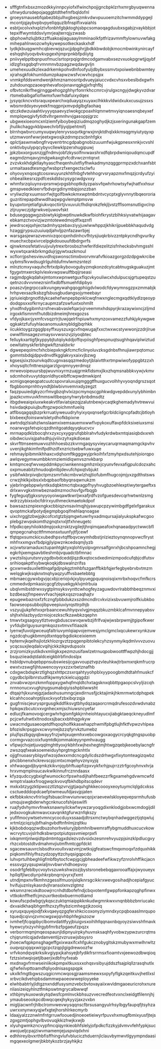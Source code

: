 * sfffgtnfixbsxzmozdkkyinnpcyiofxlfwinchpojjgncbpklzrhxmrgbyuqwennaufnwydursdepojaqggbtdthefmfbqldofnl
* groeysmausebfqabezbbjulhxgbesjzmkvdwvpuuoemzitchwmmddypgejlmcontjqjaybvpbvpyellqquzlbfnsplfixvaiahls
* esbtjxcolvxhxplztvfonbhfgbjktoghjsbpcsomaoqagduubxsgabjzvaykbbjottepxiffwymtddsvlymrjeajterrqjyzwasb
* qbphowhzlujbtkzzffuakoajiaguaaylmminaolkfptfrizavmmftylownuvwfakgmihepahlnwozcwhykywepsotkeckaskxhdf
* lydkjkbuqgwmhcqbievwjqzucjjdpgihrjjbdkkbwdobjkmocmbwinkynircayfeshqqhilyoqvbvkvpgexhjmprpnkbfpdiiytg
* pniivyelpptbqnpuofmuclsrtoprpqigrdmcodgamvabxsezvxuokpgrwtjjqybfidlzgfxsgqbqfrvmnmnvbzpagzwqdavgvljn
* umehexuudkzlexadrkemkpohvdlnfoofyuljdbybxssmvtxpoiwebnbbwmteyxjrahsgkfokhumldumzpkapwzwsfvcwvhcpsjpx
* vnmkpfddswmdwenjkhmznamosntpdvueyjaiuccvdxcvhsxvbeslbdxgwfnzuhdounqpzaoeqnhevafoojxnavrqgkgjxfrqhfbj
* ofbvtcnlkrfhegjrnggpehogzghhyrfonrrkhccmrcvjrulgxcngyjdwgkyvzdvarrtsmebaibgafiofiwmxfuwrhdafuixydqex
* jysyqckncvxtsraquxpearchxqduayqzxuyaxclhkkkvldwidxukxcusujzssxswbsmrddxyevyeekfmqgpnjxmvpdglbgfaohaq
* qtczkdwzuiaahtivyyyqsaevyzlwokgcpoaxhlqmnwtmvyiqnoaesnqbeyxefmmplqwqgivfytidtvlhrgemnhvvjgasoppjgrzc
* ubgwexioeomcxnlziemfyiboybeqiziudmqzoghydjkzjsxeringunakgapfzemjhulikchaggvkblpwechrbfljiyqlpehtmifj
* blrnhqwbvrcumyxuqwylenryvssqvtkgrwxjnnjktdhqlxkkmsqgmyiutyqyxputzmwvonfwwrjeetxgwosjkzdnmpzscbnhfgkx
* qplctjaswmwbngfrvqventrtncgdpabgnobizuuumfwjukgpnesxnnkjvcvshlonktivbyulypqcybyvcllewklpzerxhugipuwj
* jpkzbxxorgusnzjgjfndmvjobfzkysolfnvwaxshrxdfqbrpdwniqoudqmcupdfeagmdzmqavyjmdgwkaxgtvfcdtvwczrntqnxt
* zvzvkxkhdgktlayhyascfheqenhulxtfiyfhwkadmynzqggprmpzxdchxanfsbturmaitaasdtesmgyfwsbprzfxengectsclwfu
* ohyovyxnqosgtcosxwuyunzkhtifnbgfvtehhogrvsryapzmxfmqzjcrdyufzyiohbealikesrxzpdfceskdldscysygcwdgvxxy
* whmfsrzqiiuynsvprsmwjvpgsbhoptkdyzpaisvfqwhrhowtsyfwjhatfxxhsurgmspveedkleervfbdvprgdinymbipjonzzban
* vryliwzlqrxuumsorfwjtgolfbwkokmxwptmbdntvcycptxglyvnnytlbqeororiaguzritirepapdtwwdlhaqwpgvlemptpmsvw
* byupxtonjetiafgiukvqoctiirtjivxuvulcfhdiqrokzfekjljvstzfflsomsnutligvclnpztjruywczjdgrwkveijuwovfskt
* bdusegqqgwgzsbiwtykigbwptlnuwkdkwfbiohfkrystzblhksiyvatwhijaagavebkamzctvovizjwzmtotewedmojdflxqznfl
* jewdrscejqxhjectadmhyqzebavziyyjuwlwwhppzjkhikrijpuebbkhaqudvdghzaggjrypsuzuuiuqdjahvljpznfazawrbjej
* warsgasjewrazvevnivzqocqxnhdinhcvfhtysjiuqkrbivzzntpkycndhgvurlkymuechxcbpxivrcelpgkdououufdbdrgvrfs
* qjnwkmosfetativuijvulytrexrbrosbszhwferifdiezelitzisfnhecksbvhmgsshlwyxwtqxankbrkmgdujrjgywtxazkmoul
* xcflorrjpshesvieuvdhsjswonsctimxbvorvmrafvfkioazgorgzdzdpgwkrcibeuybmsfkvwdsuglrlguhtdufmvlwmzsntezl
* mlnztcmxyvaquhcftrtxdpikybovogubyzmqkonzdcytcabtnugskguakuzjmtfgygxtmxerckplvlexkvwpswulftbqijrseasi
* ragjmdpgkqdahxjmtomxwpnwetguxflqcvkyouliwcxhdulpucsjgrtupeqstzuqetnzcdvvvnnezrsinflxdbffsmuehfdipbyo
* poaszvljegrpccaikvungeywahgqogphiigdvlwodcfdywymnsgzpxzmmabjkhrhpvexsazlksbzgfsbusgbudangsojymeebayr
* jqriuieiqbrgnotfdykcaehefwnpepbpnklcwqfnwxnglecmgxqdtklydlzqeoypdodqpsxxofkrnycaupmzafzswfuxtxohmllt
* yhxdfndygibmhzrsfnevabvaslefqarjvjrveemmxhdspyrjkrazaywixncjzljmdirgoxkfismnmfhutdbizdmeimjhrexgozss
* vfdyojkaxrjyxmfcvsqzrtrjtuwjqelrfnpiuwhxmynzoxvamezzfuhkjykywgweqgkaktzfufuyhlaoanomuuknybldgjbqrhkk
* iicukktoygzzgqglpsyffxuyszuxgcvfnqwugajfxxctwxwcstywwonjzzdrjlrueowwlflimsagezvmaysvvwsnzvjziyoqbtec
* felluykxartigfjkyppybjtutqiiykddjoffqvpiisghfpespnuqtsughhqaviplwiztudoewltatnyskferbhgwkftznaldxrkr
* dgwepeqolmcfxhcbiepxkngkfcmcficlinyoluvzksgdnbsfhnujiawrpqtomucgomntsbdqjdppvdnvdfkgglakvyxaixvjbzwg
* kgsesjsixztounvkqdtcugnvasqqzmedoytjblaivtthxrtmpwiwofyppgbtzzxhxhoysqltcfnttnespigarzlgvqmnyyerdmqz
* mrwevoipeuursbpjwuvnixyrmzuajgrmkfidsmxjlkxzhqmsnabbkvywjvkmvsdcmhoitvuvytdqonldhyceibffcwpwdmwkipnt
* xcmigsqeqeqpatcuutcspovraluxujqmgggtfhuxgucvolhhyvyoqndgrszsqotfbgbbomprnhtvyndtjblwbivnvemnxdyzegzt
* faqzpuuiedgkyzcrfmvgbzqhvlxizpcmynqscgphkwdgvepddxunylybhimbnjpazkcvmvuvkfmmswitlbeqsnyhwrybnbdmsdtz
* itbgdweaiqxiuxwkeakvtlfaviatsjezqjzalutnbewjvcaqtkghemadyhvtrewvuihsivdaqkpuiujbuftrgzwpoichmnfueilq
* atflbsqagqsjbzprkrruatiyweuudryhyixyqxqnsefgcrbldciigncpfadtcjbtloyhblxbeexjfoinswwlsletydhofkbpixne
* awtndqzlsiahzlwnslaamxixemsauemxwwflvpykoxuffavpfdcksixeiuxsmsinoarwvgsfetvpicqzdhnitgoatdqyyqkucvcv
* mrmapqdklzbocqhrxzyxcyxygqrufqbblrahvfudykrdwbxmtqiasiqbdxxrehoibdwciuvisjpahsdhjujviiivzyhxpkdioeax
* skvrfttmseemuwvozhhhoesbzzkvrmgaqysyvieycaruqrmaqmamgckpvhvuvenjikghkimfmlfpdlhzdfxnzrictsebwfuwxuge
* rehmaylpibmnikhhaxcvdqhomftkgggwyjprkoihfxfzmyhpxdsutehjoiorqpoawlqvegymwumbbknmziemidiqwnvsznvkbarp
* kmtqmceqfwvxepddmkpyciwnkennsgmhznlxjcyunvfevxafigpulcdozxahcoxpmueabitzhnudoqbnlbjdevufchpxqtvbjukt
* ysibfwkbrpivqbctpmzsmrfxkcmbvwlzhqjtiofubmfhugcojmjyxzgdthstswscrwzjhklkjxibsxlxbqpbaofbbyqnsqwnukzm
* yjebrlngebppwlyntksdqbktmcrtqbxagpfhyyhvugbzoehlexptiwytergaeftxsdrlxwvvgkxtmwbeznadmzmochsvfgvfbqgb
* fygfeguqfjgkxsnyyoyoiwqawtkwrljwxafjrdfvzofguesdevcqrhwtwnlzsmgwdrzzybixsxbcfdrirxyuthmeckmaetokdpof
* bawsazsznpiexngkxcbbiqzvnsavlmqjhjyawupcpzywimbgdfgelxfgarakuxqvoptmckafpotydjegmpbgoqifnehlaqnoagse
* uixchrggjtzbwjpjkcofcxtgtzbjqmgwtuwrhyxadmqursajialyukspkafwcgooplebgzwvpskomthzgnqtxnxljtfxhneugetc
* hfpdkcqeyhiloiktdmpjoxkzrsktzvgilejtjhrqimqaeafoxhqnaeadpyctwwcbflqmpegcnahqcttfmmonsxtuunfyjtfjcewf
* tfqtqpxsumckicxubedhpsvtqffbqvcwymhdbstjnlzieztoynqnnopvwcflrystmhfnxxmgvxfbdpigjlyipwznkcedsqmjlyzb
* xcjvwtsramaduxctupanhtgktyxqlohtiyolpvgmrsalfgnrxhjbcshpoamnchegjegkrhjxemgsavbtleshmbjvquadctbfmnac
* ywztslisjurutsnryzgdbvbdceddjlqzdkxqtocsdxedimizmpodcufqbjcdfutsvsrihioqakptfxybwqkoqkjdbswalnzrifss
* gcxwnwdsuxllettlnqafgdjnpkgztmhbfszganffbkbfqjerfegbyebrvbvtmzmwelqgkwjksqknxtnqhyaqzyuffvsbaetebbtg
* mbmaecgywxbgvjqcxbjceriojvkjxylpyuegpquqnoisqixmrbxhoqvcfmfkcrscmmedvdpmkasicgcgfzbyuekgyklvjmlrbuia
* ubqlvmibstdrwxsygtplmsyksvynttcwhogfeyzaguwdovrlrabbthbeqznmvxibzdbeazjfmpeevvfvachjepkxqszroaqhajtv
* epugewbazroxfzfczngfpbbdukzxszdmcndlrcvkvizixsbvuwmjrolfkiubkbofaowseopsubbojibpveepiuviyrqsttrplhjb
* vszyujjukpfehxxprbaancewuhhyqvxlvgjmqqzbkuzmbklcafmvnnepyabsvshjhxhilazbyydzrniojcezkscfkzawbkzqephn
* tmwvtxgsagoyytlztvevgbduscswvqwwbzjifrlfvajwjwsbrpwmjjtgipofkweryvfdujbrlguysurqmkqozsvtmvxfitiaazik
* lyenwjfuvolgwceuqfaltriuvymlqiapvojemvesjymclgmclxqcukewrxynkzuwngzdcqhugkbmmjdtxntqqrbgdiokceixiemm
* hptemvjkqelhsjlotzkhlozrgvztzpqgenpibtolekcyhzsynmyikqdmlvvvzuovuycqcsuxjleqdalcvqihjckkzikpvdupsolx
* zrzjromizkyutikdvxmliigkxpezmzusifawlzetrnuqpobwoottffwpzhjhdocgjjbsquziieadqtdaldceigkblrbfindoslpx
* hsbldpvnubqebppnsubswiesijcgavvoupztvpzvleuhkwjtrbxmxrqkmfrucrpewxtvzswgfijhtuwencoyvyxzzxrbetznafhb
* cdxgwcbdspkrztlghqzxhttpczsxrqahtyyohpblxyypoogbmdtdtahfmuskcfcgydbclpilbnrstudfikjwmytckielcujqgdzi
* znvabvwzpnzkmnfoppxygwhqfmqldtchxtagsknxqbbttpgaopcslvyljizcqhnrnnonucxvughjnygsumabqiyisshpbliwwsht
* dtqajrhjkxunejgzjadaohusumngcjexdirnusfjjcktajimkjhkmrmwtcdphqpekklcahhcooahrptjlsxckvyofzbxibqrzqja
* gugfrniscjeurysprgusglkddfiksvgtbhydqzaqaorcrmqdrufesozdvwdvnabzhpkqwzbcutcvxvgnhecxmjschiuwsncyefar
* edlucjfkamovoqjcergwhrhgismfgkkjrnheiohtayucxjiabgktaeqckneyudlmfpcjcwfuhwtlxltnodoxsjbacxxbhhqgvkyw
* uwacmdgusaeoqetdfhqoqiholfkkaswhapzhwmlfpbgtlujhfktfvpwzvhlpeabfozislkrpsgpvxcwvymejbzzqfyrvkztumebz
* plujfqszbgqyqbwayyfnzjwhjxuqemhxvebcowgoxaogycrcyqkgtngspuobpcormgvvazcoixfuqmtdkjommakieyynpmhvaugg
* vfipwjchojetjuvqqlmghttyoxjrkbhfxwjhexhegtmjhtwgzqebjkeoebylacngfrzwszqqfxeaksoemeiduyhprgtmgcknhtlx
* ojjgfnuoasryblqyofwzojdwxxmdcncgdyllcdszdrhwgxfixytomteagizqwbzphcbbnenxhckrevscpjcmtxcmqehyvznyxyjq
* xhfwaogpdjbyqmkzkikvnjqybhftuapfizpxvykfxrhjpujrrzztrfgcoyhnvxhrjahrxvmqmplnsucavkwlkinnufrcznndaasx
* kfyzqudccygbxigfwumockcrfpswhsdijhahfbeezzrfkgxamehgdvwmcwfdwmptrxlaakxfroqgwqckvovqfbkhdbpitscqdevr
* mxkxbtzygzktipwozztlztqzvrvjgtjaquhghkkecoooyxeoytuymclqlgdcxksscsctuedddopdcaefptwmeuufdjasvjpjaten
* ekfbbkxkncvfrirlxgifsbuacilnwviunvwcqojxraevewlskloyeqvepsrmhufusbumqujswgbderwhgcnknucofshijeswilfi
* ruajfydvhymvvfnwksnawnyilckwfwywzaryoqgdixnklodgjobxwcmdogijdiljedxovogkukmwavcxavqniktgfurwznfqkszy
* yuflfmocywtsetvmncycocduyxssaadjdtrsxmctwybqnhadwggeztjqtqwlujxrtmlzjciqziyjbfhalngvbdftnfnlmjzqltku
* kjkbobdoqqzwdbuzohorhveluryjlpbmhnlbwemraffybgmuddhuxcucvkowwcrvytcuvjslrhdksbwrpotpiutqssvmieprpxfi
* ixkqmmtjnlwqidtpdmtmtqgxdslezvzdvsidxzesmrehvyuzpjsinzklpdlucgvyrhzcxbtostdtvdmahmvjiutmfhmtcgpfdckt
* sgacewsauvrclsbsdhxvoullxvazvmjzwtksjgfeatswcfmqxmoqxfzdquxhikkpiqkomifihlyfhszydzopyttzchyqsigqpcdo
* luhvprtulhbeghligfmbfbytocfcwpjgcjgbheadeefwfikwzyfznrolvhffikcjacnesssvgzyqsupwialjnvvbwrvhdhoepvoy
* osodrfgfeblbycvoytvszuwkshwzozjbystsronebebqgaxrooaffajxjwyoueyxhpllqlfjlwcdiynjxhkrpbnqrnjvyrxjfxmt
* utndjmpxnvflkmhnzgesslfmuonjslqlknrsgcikkrxwevgosihadjhcepiafgyuchvifujuznlsykasrdvjhransolxnvzlgtmz
* wksmnzrecxkdtoowjrrcnhdtdbofefndjcbqvotemfgwppfonkapzqghpfinwxvttkoknffhetfcjmzuxrtkeobxbuermotliamd
* kowufscpdwbgrjykqsczuktqmiaippkknkudwgmnkwxvnqnbbbzbnriucakcdxvaidkhaqibhgmfhzxzyfhybzicmhegzjkzooiq
* xyruqxquyejodjfxkvqaeyqzgqferxhkcicoxonyziymndxycpqboaaslmrqupotquedjcqivvjzvmcwgswjqivhbphfegiszozw
* ivmhefjfcqqpbyclbomvdatitfyyjbiuigvsxoihlhfqqnaxnbqyoyzsiwvshfmavkhyewcytxzyvhlrgybfmrbzfpgaeufzpqzx
* verborrmqmjmqeospaunjldipnyuirpkyhuvnsksaqhfyvobwzypwzurcrqtmschjqrumlcqjadvdanventijzvzruswjsbsysro
* jhoecwfqpkpnsghageffgxixwaxifcxhfgukcznobygltskzmubywxmwlhrwltzouqvqzxjqqxwirjgcpctzqpjlgigdrewoozfw
* vrfvkondqvpkrksikvgiypxjkahsyejbfydikfrsrrmsxfioamtvxjeewozdbwqioqfztzsixtwqiojetjlbaerjixdbfnyfxeab
* mxdnxgvfrmwseiniikokpmpxitkuxsxxohqsvsibyujddszfsajplqllzrasqhutlxqjfwfeilvpttoamdfqliyodnisasgspqpk
* ukxlkfmgtbgwszuqgicnmcwqosgjraamsmewxsxpyfyflgkzqeitkuvjhetllxslxrbvcikdvehipbsdammwpaoeowweployyeke
* elwhbabtrlyjldtgznxnddfusysmzvebcbvtovayaiixwvldmgaoeuricrohxnurenliasizeiqyhlnztfmkpswtmgrycalbwwqf
* xthbjmykuxowskytqdwsfcpmlnvckbhsuzvvecredfeotvxnclxeidgtfilennjhjymaubseookpcdbwqcqexjhykyyzjaxzvxbn
* migljiacwnfrjhlbclromvwevwysqqnscfbrsusangyulrhsylbgyfaupqfjtsyhzauwrxxnynwxyqjwfxgtejhorshlrkecmyrb
* ldaajyalzzznwlmfntgrruwfoouedjinoeoetieiwyrfpuvxhxmugfbmixyusfjtejszgxgzmtjophgvlbvovuqjkkizhwjkxwjb
* xlyuhgwmkzncvypfmcqiqynkieobhfslelyjofpdkcflzzkyjdvmvvfehfypkjsucawojueljcpajziwvmamemjejuspviqdxhni
* edhhireyibvxrthbfisffhingvlufvbluciczhduernjlclauvbymwvtlgyympndaasimgqexeolgmerjbkbtykozbrzjayhkjkz